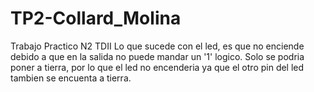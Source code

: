 # TP2-Collard_Molina
Trabajo Practico N2 TDII
Lo que sucede con el led, es que no enciende debido a que en la salida no puede mandar un '1' logico. Solo se podria poner a tierra, por lo que el led no encenderia ya que el otro pin del led tambien se encuenta a tierra.